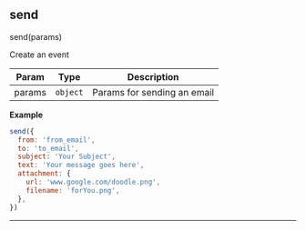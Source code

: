 ## send

send(params)

Create an event


| Param | Type | Description |
| --- | --- | --- |
| params | <code>object</code> | Params for sending an email |

**Example**  
```js
send({
  from: 'from_email',
  to: 'to_email',
  subject: 'Your Subject',
  text: 'Your message goes here',
  attachment: {
    url: 'www.google.com/doodle.png',
    filename: 'forYou.png',
  },
})
```

* * *

